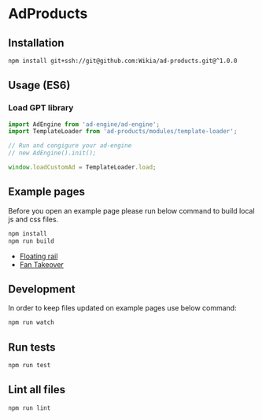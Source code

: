 # AdProducts

## Installation

```bash
npm install git+ssh://git@github.com:Wikia/ad-products.git@^1.0.0
```

## Usage (ES6)

### Load GPT library

```javascript
import AdEngine from 'ad-engine/ad-engine';
import TemplateLoader from 'ad-products/modules/template-loader';

// Run and congigure your ad-engine
// new AdEngine().init();

window.loadCustomAd = TemplateLoader.load;

```

## Example pages

Before you open an example page please run below command to build local js and css files.

```bash
npm install
npm run build
```

* [Floating rail](examples/templates/floating-rail)
* [Fan Takeover](examples/templates/uap)

## Development

In order to keep files updated on example pages use below command:

```bash
npm run watch
```

## Run tests

```bash
npm run test
```

## Lint all files

```bash
npm run lint
```
